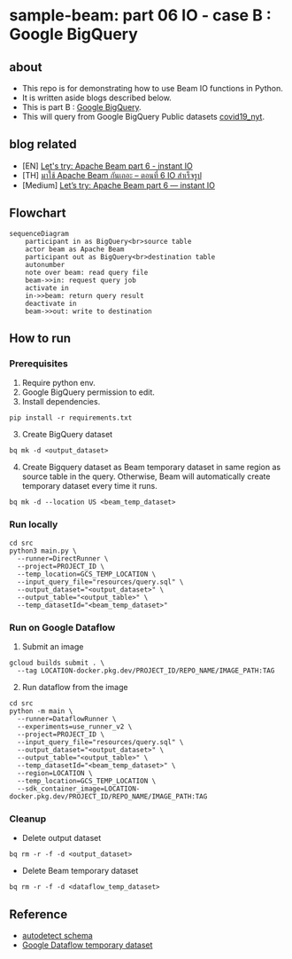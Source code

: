 # sample-beam: part 06 IO - case B : Google BigQuery

## about

- This repo is for demonstrating how to use Beam IO functions in Python.
- It is written aside blogs described below.
- This is part B : [Google BigQuery](https://cloud.google.com/bigquery).
- This will query from Google BigQuery Public datasets [covid19_nyt](https://console.cloud.google.com/bigquery?p=bigquery-public-data&d=covid19_nyt&page=dataset).

## blog related

- [EN] [Let's try: Apache Beam part 6 - instant IO](https://www.bluebirz.net/en/lets-try-apache-beam-part-6/)
- [TH] [มาใช้ Apache Beam กันเถอะ – ตอนที่ 6 IO สำเร็จรูป](https://www.bluebirz.net/th/lets-try-apache-beam-part-6-th/)
- [Medium] [Let’s try: Apache Beam part 6 — instant IO](https://medium.com/@bluebirz/lets-try-apache-beam-part-6-instant-io-fae7f79b1801)

## Flowchart

```mermaid
sequenceDiagram
    participant in as BigQuery<br>source table
    actor beam as Apache Beam
    participant out as BigQuery<br>destination table
    autonumber
    note over beam: read query file
    beam->>in: request query job
    activate in
    in->>beam: return query result
    deactivate in
    beam->>out: write to destination
```

## How to run

### Prerequisites

1. Require python env.
2. Google BigQuery permission to edit.
3. Install dependencies.

```shell
pip install -r requirements.txt
```

3. Create BigQuery dataset

```shell
bq mk -d <output_dataset>
```

4. Create Bigquery dataset as Beam temporary dataset in same region as source table in the query. Otherwise, Beam will automatically create temporary dataset every time it runs.

```shell
bq mk -d --location US <beam_temp_dataset>
```

### Run locally

```shell
cd src
python3 main.py \
  --runner=DirectRunner \
  --project=PROJECT_ID \
  --temp_location=GCS_TEMP_LOCATION \
  --input_query_file="resources/query.sql" \
  --output_dataset="<output_dataset>" \
  --output_table="<output_table>" \
  --temp_datasetId="<beam_temp_dataset>"
```

### Run on Google Dataflow

1. Submit an image

```shell
gcloud builds submit . \
  --tag LOCATION-docker.pkg.dev/PROJECT_ID/REPO_NAME/IMAGE_PATH:TAG
```

2. Run dataflow from the image

```shell
cd src
python -m main \
  --runner=DataflowRunner \
  --experiments=use_runner_v2 \
  --project=PROJECT_ID \
  --input_query_file="resources/query.sql" \
  --output_dataset="<output_dataset>" \
  --output_table="<output_table>" \
  --temp_datasetId="<beam_temp_dataset>" \
  --region=LOCATION \
  --temp_location=GCS_TEMP_LOCATION \
  --sdk_container_image=LOCATION-docker.pkg.dev/PROJECT_ID/REPO_NAME/IMAGE_PATH:TAG
```

### Cleanup

- Delete output dataset

```shell
bq rm -r -f -d <output_dataset>
```

- Delete Beam temporary dataset

```shell
bq rm -r -f -d <dataflow_temp_dataset>
```

## Reference

- [autodetect schema](https://stackoverflow.com/a/67643669)
- [Google Dataflow temporary dataset](https://beam.apache.org/releases/pydoc/2.36.0/apache_beam.io.gcp.bigquery.html)

